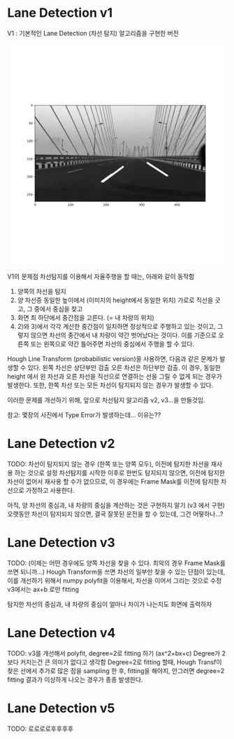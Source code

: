 # Lane Detection v1

V1 : 기본적인 Lane Detection (차선 탐지) 알고리즘을 구현한 버전

![Result-v1](./v1-out-imgs/detection-result.png)

V1의 문제점
차선탐지를 이용해서 자율주행을 할 때는, 아래와 같이 동작함
1) 양쪽의 차선을 탐지
2) 양 차선증 동일한 높이에서 (이미지의 height에서 동일한 위치) 가로로 직선을 긋고, 그 중에서 중심을 찾고
3) 화면 최 하단에서 중간점을 고른다. (= 내 차량의 위치)
4) 2)와 3)에서 각각 계산한 중간점이 일치하면 정상적으로 주행하고 있는 것이고, 그렇지 않으면 차선의 중간에서 내 차량이 약간 벗어났다는 것이다. 이를 기준으로 오른쪽 또는 왼쪽으로 약간 틀어주면 차선의 중심에서 주행을 할 수 있다.

Hough Line Transform (probabilistic version)을 사용하면, 다음과 같은 문제가 발생할 수 있다.
왼쪽 차선은 상단부만 검출
오른 차선은 하단부만 검출.
이 경우, 동일한 height 에서 왼 차선과 오른 차선을 직선으로 연결하는 선을 그릴 수 없게 되는 경우가 발생한다.
또한, 한쪽 차선 또는 모든 차선이 탐지되지 않는 경우가 발생할 수 있다.

이러한 문제를 개선하기 위해, 앞으로 차선탐지 알고리즘 v2, v3...을 만들것임.

참고: 몇장의 사진에서 Type Error가 발생하는데... 이유는??

# Lane Detection v2

TODO:
차선이 탐지되지 않는 경우 (한쪽 또는 양쪽 모두), 이전에 탐지한 차선을 재사용 하는 것으로 설정
차선탐지를 시작한 이후로 한번도 탐지되지 않으면, 이전에 탐지한 차선이 없어서 재사용 할 수가 없으므로, 이 경우에는 Frame Mask를 이전에 탐지한 차선으로 가정하고 사용한다.

아직, 양 차선의 중심과, 내 차량의 중심을 계산하는 것은 구현하지 말기 (v3 에서 구현)
오랫동안 차선이 탐지되지 않으면, 결국 잘못된 운전을 할 수 있는데, 그건 어떻하나...?

# Lane Detection v3

TODO:
(이제는 어떤 경우에도 양쪽 차선을 찾을 수 있다. 최악의 경우 Frame Mask를 쓰면 되니까...)
Hough Transform을 쓰면 차선의 일부만 찾을 수 있는 단점이 있는데, 이를 개선하기 위해서 numpy polyfit을 이용해서, 차선을 이어서 그리는 것으로 수정
v3에서는 ax+b 로만 fitting

탐지한 차선의 중심과, 내 차량의 중심이 얼마나 차이가 나는지도 화면에 출력하자

# Lane Detection v4

TODO:
v3를 개선해서 polyfit, degree=2로 fitting 하기 (ax^2+bx+c)
Degree가 2보다 커지는건 큰 의미가 없다고 생각함
Degree=2로 fitting 할때, Hough Transf이 찾은 선에서 추가로 많은 점을 sampling 한 후, fitting을 해야지, 안그러면 degree=2 fitting 결과가 이상하게 나오는 경우가 종종 발생한다.

# Lane Detection v5

TODO: 로로로로후후후후

